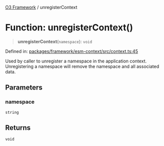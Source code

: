 [O3 Framework](../API.md) / unregisterContext

# Function: unregisterContext()

> **unregisterContext**(`namespace`): `void`

Defined in: [packages/framework/esm-context/src/context.ts:45](https://github.com/openmrs/openmrs-esm-core/blob/18d2874f03a33a6ab8295af0e87ac97fdd150718/packages/framework/esm-context/src/context.ts#L45)

Used by caller to unregister a namespace in the application context. Unregistering a namespace
will remove the namespace and all associated data.

## Parameters

### namespace

`string`

## Returns

`void`
